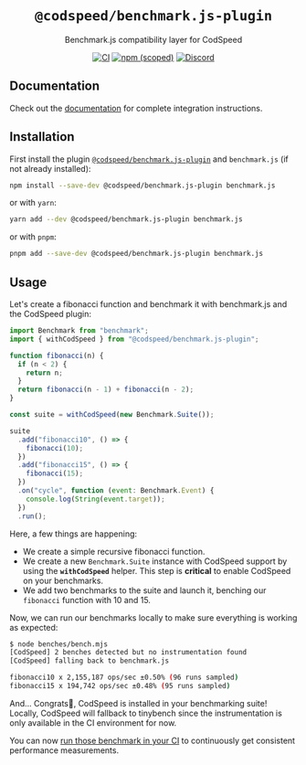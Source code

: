 <div align="center">
<h1><code>@codspeed/benchmark.js-plugin</code></h1>

Benchmark.js compatibility layer for CodSpeed

[![CI](https://github.com/CodSpeedHQ/codspeed-node/actions/workflows/ci.yml/badge.svg)](https://github.com/CodSpeedHQ/codspeed-node/actions/workflows/ci.yml)
[![npm (scoped)](https://img.shields.io/npm/v/@codspeed/benchmark.js-plugin)](https://www.npmjs.com/package/@codspeed/benchmark.js-plugin)
[![Discord](https://img.shields.io/badge/chat%20on-discord-7289da.svg)](https://discord.com/invite/MxpaCfKSqF)

</div>

## Documentation

Check out the [documentation](https://docs.codspeed.io/benchmarks/nodejs) for complete integration instructions.

## Installation

First install the plugin [`@codspeed/benchmark.js-plugin`](https://www.npmjs.com/package/@codspeed/tinybench-plugin) and `benchmark.js` (if not already installed):

```sh
npm install --save-dev @codspeed/benchmark.js-plugin benchmark.js
```

or with `yarn`:

```sh
yarn add --dev @codspeed/benchmark.js-plugin benchmark.js
```

or with `pnpm`:

```sh
pnpm add --save-dev @codspeed/benchmark.js-plugin benchmark.js
```

## Usage

Let's create a fibonacci function and benchmark it with benchmark.js and the CodSpeed plugin:

```js title="benches/bench.mjs"
import Benchmark from "benchmark";
import { withCodSpeed } from "@codspeed/benchmark.js-plugin";

function fibonacci(n) {
  if (n < 2) {
    return n;
  }
  return fibonacci(n - 1) + fibonacci(n - 2);
}

const suite = withCodSpeed(new Benchmark.Suite());

suite
  .add("fibonacci10", () => {
    fibonacci(10);
  })
  .add("fibonacci15", () => {
    fibonacci(15);
  })
  .on("cycle", function (event: Benchmark.Event) {
    console.log(String(event.target));
  })
  .run();
```

Here, a few things are happening:

- We create a simple recursive fibonacci function.
- We create a new `Benchmark.Suite` instance with CodSpeed support by using the **`withCodSpeed`** helper. This step is **critical** to enable CodSpeed on your benchmarks.
- We add two benchmarks to the suite and launch it, benching our `fibonacci` function with 10 and 15.

Now, we can run our benchmarks locally to make sure everything is working as expected:

```sh
$ node benches/bench.mjs
[CodSpeed] 2 benches detected but no instrumentation found
[CodSpeed] falling back to benchmark.js

fibonacci10 x 2,155,187 ops/sec ±0.50% (96 runs sampled)
fibonacci15 x 194,742 ops/sec ±0.48% (95 runs sampled)
```

And... Congrats🎉, CodSpeed is installed in your benchmarking suite! Locally, CodSpeed will fallback to tinybench since the instrumentation is only available in the CI environment for now.

You can now [run those benchmark in your CI](https://docs.codspeed.io/benchmarks/nodejs#running-the-benchmarks-in-your-ci) to continuously get consistent performance measurements.
